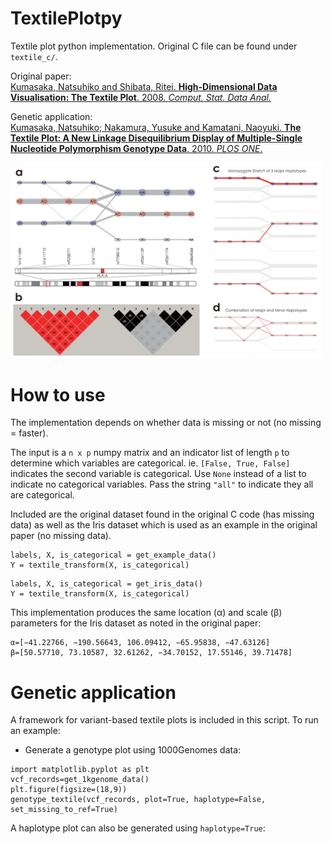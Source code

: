 # TextilePlotpy
Textile plot python implementation. Original C file can be found under `textile_c/`.

Original paper:\
[Kumasaka, Natsuhiko and Shibata, Ritei. **High-Dimensional Data Visualisation: The Textile Plot**. 2008. _Comput. Stat. Data Anal._](https://doi.org/10.1016/j.csda.2007.11.016)

Genetic application:\
[Kumasaka, Natsuhiko; Nakamura, Yusuke and Kamatani, Naoyuki. **The Textile Plot: A New Linkage Disequilibrium Display of Multiple-Single Nucleotide Polymorphism Genotype Data**. 2010. _PLOS ONE_.](https://doi.org/10.1371/journal.pone.0010207)

<img src="https://raw.githubusercontent.com/ScottMastro/TextilePlotpy/main/haps.png" width="500px">

# How to use
The implementation depends on whether data is missing or not (no missing = faster).

The input is a `n x p` numpy matrix and an indicator list of length `p` to determine which variables are categorical.
ie. `[False, True, False]` indicates the second variable is categorical. Use `None` instead of a list to indicate no categorical variables. Pass the string `"all"` to indicate they all are categorical.

Included are the original dataset found in the original C code (has missing data) as well as the Iris dataset which is used as an example in the original paper (no missing data).

```
labels, X, is_categorical = get_example_data()
Y = textile_transform(X, is_categorical)
```

```
labels, X, is_categorical = get_iris_data()
Y = textile_transform(X, is_categorical)
```
This implementation produces the same location (α) and scale (β) parameters for the Iris dataset as noted in the original paper:
```
α=[−41.22766, −190.56643, 106.09412, −65.95838, −47.63126]
β=[50.57710, 73.10587, 32.61262, −34.70152, 17.55146, 39.71478]
```

# Genetic application
A framework for variant-based textile plots is included in this script. To run an example:

- Generate a genotype plot using 1000Genomes data:
```
import matplotlib.pyplot as plt
vcf_records=get_1kgenome_data()
plt.figure(figsize=(18,9))
genotype_textile(vcf_records, plot=True, haplotype=False, set_missing_to_ref=True)
```
A haplotype plot can also be generated using `haplotype=True`:

